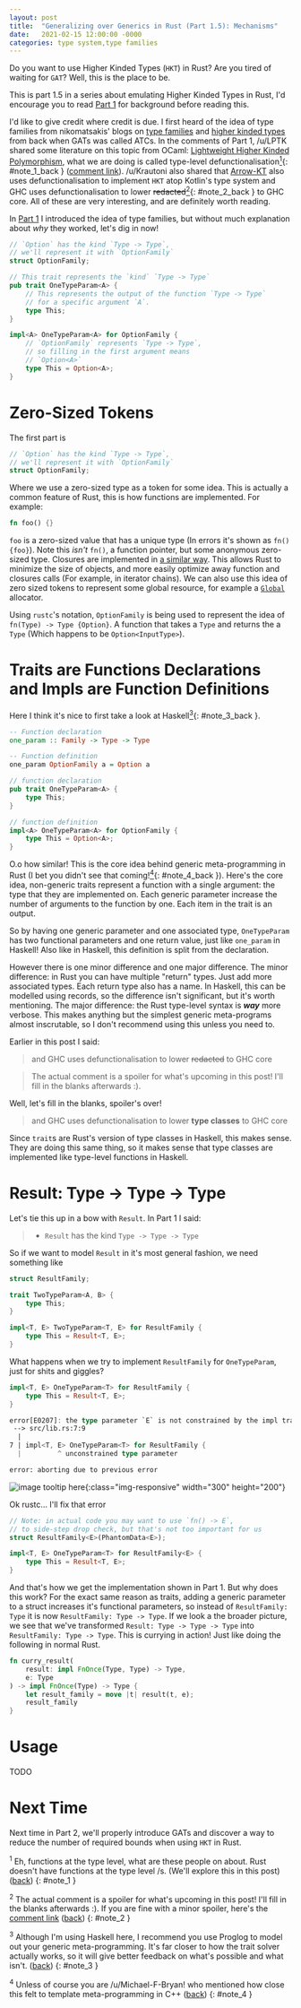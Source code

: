 ```yaml
---
layout: post
title:  "Generalizing over Generics in Rust (Part 1.5): Mechanisms"
date:   2021-02-15 12:00:00 -0000
categories: type system,type families
---
```


Do you want to use Higher Kinded Types (`HKT`) in Rust? Are you tired of waiting for `GAT`? Well, this is the place to be.

This is part 1.5 in a series about emulating Higher Kinded Types in Rust, I'd encourage you to read [Part 1](../15/Type-Families-1.html) for background before reading this.

I'd like to give credit where credit is due. I first heard of the idea of type families from nikomatsakis' blogs on [type families](https://smallcultfollowing.com/babysteps/blog/2016/11/03/associated-type-constructors-part-2-family-traits/) and [higher kinded types](https://smallcultfollowing.com/babysteps/blog/2016/11/04/associated-type-constructors-part-3-what-higher-kinded-types-might-look-like/) from back when GATs was called ATCs. In the comments of Part 1, /u/LPTK shared some literature on this topic from OCaml: [Lightweight Higher Kinded Polymorphism](https://www.cl.cam.ac.uk/~jdy22/papers/lightweight-higher-kinded-polymorphism.pdf), what we are doing is called type-level defunctionalisation[<sup>1</sup>](#note_1){: #note_1_back } ([comment link](https://www.reddit.com/r/rust/comments/ll9un4/generalizing_over_generics_in_rust_part_1_aka/gnxuz0y?utm_source=share&utm_medium=web2x&context=3)). /u/Krautoni also shared that [Arrow-KT](https://arrow-kt.io/) also uses defunctionalisation to implement `HKT` atop Kotlin's type system and GHC uses defunctionalisation to lower ~~redacted~~[<sup>2</sup>](#note_2){: #note_2_back } to GHC core. All of these are very interesting, and are definitely worth reading.

In [Part 1](../15/Type-Families-1.html) I introduced the idea of type families, but without much explanation about *why* they worked, let's dig in now!

```rust
// `Option` has the kind `Type -> Type`,
// we'll represent it with `OptionFamily`
struct OptionFamily;

// This trait represents the `kind` `Type -> Type`
pub trait OneTypeParam<A> {
    // This represents the output of the function `Type -> Type`
    // for a specific argument `A`.
    type This;
}

impl<A> OneTypeParam<A> for OptionFamily {
    // `OptionFamily` represents `Type -> Type`,
    // so filling in the first argument means
    // `Option<A>`
    type This = Option<A>;
}
```

# Zero-Sized Tokens

The first part is

```rust
// `Option` has the kind `Type -> Type`,
// we'll represent it with `OptionFamily`
struct OptionFamily;
```

Where we use a zero-sized type as a token for some idea. This is actually a common feature of Rust, this is how functions are implemented. For example:

```rust
fn foo() {}
```

`foo` is a zero-sized value that has a unique type (In errors it's shown as `fn() {foo}`). Note this *isn't* `fn()`, a function pointer, but some anonymous zero-sized type. Closures are implemented in [a similar way](/rust/syntactic/sugar/2019/01/17/Closures-Magic-Functions.html). This allows Rust to minimize the size of objects, and more easily optimize away function and closures calls (For example, in iterator chains). We can also use this idea of zero sized tokens to represent some global resource, for example a [`Global`](https://doc.rust-lang.org/alloc/alloc/struct.Global.html) allocator.

Using `rustc`'s notation, `OptionFamily` is being used to represent the idea of `fn(Type) -> Type {Option}`. A function that takes a `Type` and returns the a `Type` (Which happens to be `Option<InputType>`).

# Traits are Functions Declarations and Impls are Function Definitions

Here I think it's nice to first take a look at Haskell[<sup>3</sup>](#note_3){: #note_3_back }.

```haskell
-- Function declaration
one_param :: Family -> Type -> Type

-- Function definition
one_param OptionFamily a = Option a
```

```rust
// function declaration
pub trait OneTypeParam<A> {
    type This;
}

// function definition
impl<A> OneTypeParam<A> for OptionFamily {
    type This = Option<A>;
}
```

O.o how similar! This is the core idea behind generic meta-programming in Rust (I bet you didn't see that coming\![<sup>4</sup>](#note_4){: #note_4_back }). Here's the core idea, non-generic traits represent a function with a single argument: the type that they are implemented on. Each generic parameter increase the number of arguments to the function by one. Each item in the trait is an output.

So by having one generic parameter and one associated type, `OneTypeParam` has two functional parameters and one return value, just like `one_param` in Haskell! Also like in Haskell, this definition is split from the declaration.

However there is one minor difference and one major difference. The minor difference: in Rust you can have multiple "return" types. Just add more associated types. Each return type also has a name. In Haskell, this can be modelled using records, so the difference isn't significant, but it's worth mentioning. The major difference: the Rust type-level syntax is ***way*** more verbose. This makes anything but the simplest generic meta-programs almost inscrutable, so I don't recommend using this unless you need to.

Earlier in this post I said:

> and GHC uses defunctionalisation to lower ~~redacted~~ to GHC core

> The actual comment is a spoiler for what's upcoming in this post! I'll fill in the blanks afterwards :).

Well, let's fill in the blanks, spoiler's over!

> and GHC uses defunctionalisation to lower **type classes** to GHC core

Since `trait`s are Rust's version of type classes in Haskell, this makes sense. They are doing this same thing, so it makes sense that type classes are implemented like type-level functions in Haskell.

# Result: Type -> Type -> Type

Let's tie this up in a bow with `Result`. In Part 1 I said:

> * `Result` has the kind `Type -> Type -> Type`

So if we want to model `Result` in it's most general fashion, we need something like

```rust
struct ResultFamily;

trait TwoTypeParam<A, B> {
    type This;
}

impl<T, E> TwoTypeParam<T, E> for ResultFamily {
    type This = Result<T, E>;
}
```

What happens when we try to implement `ResultFamily` for `OneTypeParam`, just for shits and giggles?


```rust
impl<T, E> OneTypeParam<T> for ResultFamily {
    type This = Result<T, E>;
}
```

```rust
error[E0207]: the type parameter `E` is not constrained by the impl trait, self type, or predicates
 --> src/lib.rs:7:9
  |
7 | impl<T, E> OneTypeParam<T> for ResultFamily {
  |         ^ unconstrained type parameter

error: aborting due to previous error
```

![image tooltip here](https://images-wixmp-ed30a86b8c4ca887773594c2.wixmp.com/f/c25735ac-4a7c-4e2f-aee5-e80eeac4beb6/dcupirs-ebe369c0-db50-4879-a0a5-98b705c66522.png/v1/fill/w_1024,h_640,strp/surprised_pikachu_hd_wallpaper___remastered_by_thorofi_dcupirs-fullview.png?token=eyJ0eXAiOiJKV1QiLCJhbGciOiJIUzI1NiJ9.eyJzdWIiOiJ1cm46YXBwOjdlMGQxODg5ODIyNjQzNzNhNWYwZDQxNWVhMGQyNmUwIiwiaXNzIjoidXJuOmFwcDo3ZTBkMTg4OTgyMjY0MzczYTVmMGQ0MTVlYTBkMjZlMCIsIm9iaiI6W1t7ImhlaWdodCI6Ijw9NjQwIiwicGF0aCI6IlwvZlwvYzI1NzM1YWMtNGE3Yy00ZTJmLWFlZTUtZTgwZWVhYzRiZWI2XC9kY3VwaXJzLWViZTM2OWMwLWRiNTAtNDg3OS1hMGE1LTk4YjcwNWM2NjUyMi5wbmciLCJ3aWR0aCI6Ijw9MTAyNCJ9XV0sImF1ZCI6WyJ1cm46c2VydmljZTppbWFnZS5vcGVyYXRpb25zIl19.BVqCJPQB-h2ld0gRfZElladNmrvk4rByFe2BRjUsjA8){:class="img-responsive" width="300" height="200"}

Ok rustc... I'll fix that error

```rust
// Note: in actual code you may want to use `fn() -> E`,
// to side-step drop check, but that's not too important for us
struct ResultFamily<E>(PhantomData<E>);

impl<T, E> OneTypeParam<T> for ResultFamily<E> {
    type This = Result<T, E>;
}
```

And that's how we get the implementation shown in Part 1. But why does this work? For the exact same reason as traits, adding a generic parameter to a struct increases it's functional parameters, so instead of `ResultFamily: Type` it is now `ResultFamily: Type -> Type`. If we look a the broader picture, we see that we've transformed `Result: Type -> Type -> Type` into `ResultFamily: Type -> Type`. This is currying in action! Just like doing the following in normal Rust.

```rust
fn curry_result(
    result: impl FnOnce(Type, Type) -> Type,
    e: Type
) -> impl FnOnce(Type) -> Type {
    let result_family = move |t| result(t, e);
    result_family
}
```

# Usage

TODO

# Next Time

Next time in Part 2, we'll properly introduce GATs and discover a way to reduce the number of required bounds when using `HKT` in Rust.

<sup>1</sup> Eh, functions at the type level, what are these people on about. Rust doesn't have functions at the type level /s. (We'll explore this in this post) ([back](#note_1_back))
{: #note_1 }

<sup>2</sup> The actual comment is a spoiler for what's upcoming in this post! I'll fill in the blanks afterwards :). If you are fine with a minor spoiler, here's the [comment link](https://www.reddit.com/r/rust/comments/ll9un4/generalizing_over_generics_in_rust_part_1_aka/go5n2ux?utm_source=share&utm_medium=web2x&context=3) ([back](#note_2_back))
{: #note_2 }

<sup>3</sup> Although I'm using Haskell here, I recommend you use Proglog to model out your generic meta-programming. It's far closer to how the trait solver actually works, so it will give better feedback on what's possible and what isn't. ([back](#note_3_back))
{: #note_3 }

<sup>4</sup> Unless of course you are /u/Michael-F-Bryan! who mentioned how close this felt to template meta-programming in C++ ([back](#note_4_back))
{: #note_4 }